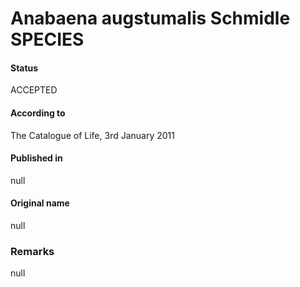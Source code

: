# Anabaena augstumalis Schmidle SPECIES

#### Status
ACCEPTED

#### According to
The Catalogue of Life, 3rd January 2011

#### Published in
null

#### Original name
null

### Remarks
null